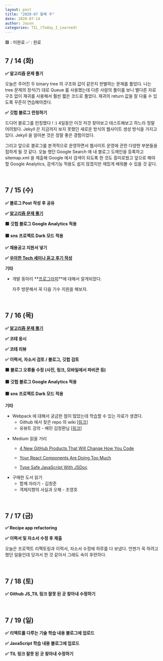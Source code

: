 ```yaml
---
layout: post
title: "2020-07 둘째 주"
date: 2020-07-14
author: Jason
categories: TIL_(Today_I_Learned)
---
```


🟥 : 미완료
✅ : 완료

## 7 / 14 (화)

**✅ 알고리즘 문제 풀기**

오늘은 주어진 두 binary tree 의 구조와 값이 같은지 판별하는 문제를 풀었다. 나는 tree 문제의 정석(?) 대로 Queue 를 사용했는데 다른 사람의 풀이를 보니 별다른 자료구조 없이 재귀를 사용해서 훨씬 짧은 코드로 풀었다. 재귀의 return 값을 잘 다룰 수 있도록 꾸준히 연습해야겠다.

**✅ 깃헙 블로그 런칭하기**

드디어 블로그를 런칭했다 ! :) 4일동안 이것 저것 찾아보고 테스트해보고 하느라 정말 어려웠다. Jekyll 은 지금까지 보지 못했던 새로운 방식의 웹사이트 생성 방식을 가지고 있다. Jekyll 을 알아본 것은 정말 좋은 경험이었다.

그리고 앞으로 블로그를 본격적으로 운영하면서 웹사이트 운영에 관한 다양한 부분들을 접하게 될 것 같다. 오늘 했던 Google Search 에 내 블로그 도메인을 등록하고 sitemap.xml 을 제출해 Google 에서 검색이 되도록 한 것도 흥미로웠고 앞으로 해야할 Google Analytics, 검색기능 적용도 쉽지 않겠지만 재밌게 배워볼 수 있을 것 같다.

<br>

## 7 / 15 (수)

**✅ 블로그 Post 작성 후 공유**

**✅ [알고리즘 문제 풀기](https://seong7.github.io/algorithms/2020/07/15/leetcode-1344.html)**

**🟥 깃헙 블로그 Google Analytics 적용**

**🟥 sns 프로젝트 Dark 모드 적용**

**✅ 채용공고 지원서 넣기**

**✅ [우아한 Tech 세미나 듣고 후기 작성](https://seong7.github.io/etc/2020/07/15/seminar.html)**

**기타**

- 개발 동아리 **[프로그라피](http://prography.org/schedule)**에 대해서 알게되었다.

  자주 방문해서 꼭 다음 기수 지원을 해보자.

<br>

## 7 / 16 (목)

**✅ [알고리즘 문제 풀기](https://seong7.github.io/algorithms/2020/07/16/leetcode-151.html)**

**✅ 코테 응시**

**✅ 코테 리뷰**

**✅ 이력서, 자소서 검토 / 블로그, 깃헙 검토**

**🟥 블로그 오류들 수정 (사진, 링크, 모바일에서 파비콘 등)**

**🟥 깃헙 블로그 Google Analytics 적용**

**🟥 sns 프로젝트 Dark 모드 적용**

**기타**

- Webpack 에 대해서 궁금한 점이 많았는데 학습할 수 있는 자료가 생겼다.
  - Github 에서 찾은 repo 의 wiki [[링크](https://github.com/woowa-techcamp-2020/todo-6/wiki/Webpack-%ED%99%98%EA%B2%BD%EC%84%A4%EC%A0%95)]
  - 유뷰트 강의 - 배민 김정환님 [[링크](https://www.youtube.com/watch?v=rbmUFHZt3sg)]

* Medium 읽을 거리

  - [4 New GitHub Products That Will Change How You Code](https://medium.com/better-programming/4-new-github-products-that-will-change-how-you-code-27933401faa0)

  - [Your React Components Are Doing Too Much](https://medium.com/the-non-traditional-developer/your-react-components-are-doing-too-much-16e65968f419)

  - [Type Safe JavaScript With JSDoc](https://link.medium.com/2IpslIjxS7)

- 구매한 도서 읽기
  - 함께 자라기 - 김창준
  - 객체지향의 사실과 오해 - 조영호

<br>

## 7 / 17 (금)

**✅ Recipe app refactoring**

**✅ 이력서 및 자소서 수정 후 제출**

오늘은 프로젝트 리팩토링과 이력서, 자소서 수정에 하루를 다 보냈다. 언젠가 꼭 하려고 했던 일들인데 당겨서 한 것 같아서 그래도 속이 후련하다.

<br>

## 7 / 18 (토)

**✅ Github JS_TIL 링크 잘못 된 곳 찾아내 수정하기**

<br>

## 7 / 19 (일)

**✅ 리액트를 다루는 기술 학습 내용 블로그에 업로드**

**✅ JavaScript 학습 내용 블로그에 업로드**

**✅ TIL 링크 잘못 된 곳 찾아내 수정하기**
